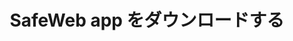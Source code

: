 ---
url: download
picture: /static/img/remote-working-scaled.jpeg
title: SafeWeb app をダウンロードする
heading: SafeWeb app をダウンロードする
message: 誰も仕事集中できるようにソフトウェア
windows:
    version: バージョン 1.0
    supports: ウィンドウサポート11/10/8.1/8
    filename: SafeApp-v0.1.407.511.msi
browser:
    message1: サポートされているブラウザ
    message2: Vivaldi, Brave
firefox:
    version: Firefox
    url: https://addons.mozilla.org/en-US/firefox/addon/safeweb-app
chrome:
    version: Chrome
    url: https://chrome.google.com/webstore/detail/safewebapp/kndnmjfabojcaliebfdildmhcojnblpn
edge:
    version: Edge
    url: https://microsoftedge.microsoft.com/addons/detail/safewebapp/fffknmhfnlaknplgpnhffcidkenmmecj
instruction:
    message1: インストール案内
    message2: ここ
    url: /blog/how-to-install-safeweb-app/
---